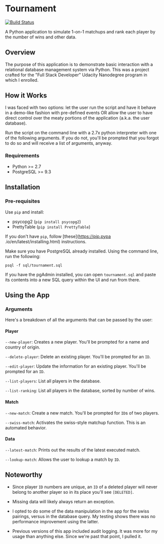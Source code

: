 # Tournament 
[![Build Status](https://travis-ci.org/jelyman2/tournament.svg?branch=master)](https://travis-ci.org/jelyman2/tournament)

A Python application to simulate 1-on-1 matchups and rank each player by the 
number of wins and other data.

## Overview

The purpose of this application is to demonstrate basic interaction with a 
relational database management system via Python. This was a project crafted 
for the "Full Stack Developer" Udacity Nanodegree program in which I enrolled.

## How it Works

I was faced with two options: let the user run the script and have it behave 
in a demo-like fashion with pre-defined events OR allow the user to have 
direct control over the meaty portions of the application (a.k.a. the user 
database).

Run the script on the command line with a 2.7x python interpreter with one of
 the following arguments. If you do not, you'll be prompted that you forgot 
 to do so and will receive a list of arguments, anyway.

### Requirements

- Python >= 2.7
- PostgreSQL >= 9.3

## Installation

### Pre-requisites

Use `pip` and install:
- psycopg2 (`pip install psycopg2`)
- PrettyTable (`pip install PrettyTable`)

If you don't have `pip`, follow [these](https://pip.pypa
.io/en/latest/installing.html) instructions.

Make sure you have PostgreSQL already installed. Using the command line, run 
the following:

`psql -f sql/tournament.sql`

If you have the pgAdmin installed, you can open `tournament.sql` and paste 
its contents into a new SQL query within the UI and run from there.

## Using the App 

### Arguments

Here's a breakdown of all the arguments that can be passed by the user:

#### Player

`--new-player`: Creates a new player. You'll be prompted for a name and 
country of origin.

`--delete-player`: Delete an existing player. You'll be prompted for an `ID`.

`--edit-player`: Update the information for an existing player. You'll be 
prompted for an `ID`.

`--list-players`: List all players in the database.

`--list-ranking`: List all players in the database, sorted by number of wins.

#### Match

`--new-match`: Create a new match. You'll be prompted for `ID`s of two players.

`--swiss-match`: Activates the swiss-style matchup function. This is an 
automated behavior.

#### Data

`--latest-match`: Prints out the results of the latest executed match.

`--lookup-match`: Allows the user to lookup a match by `ID`.

## Noteworthy

* Since player `ID` numbers are unique, an `ID` of a deleted player will never 
belong to another player so in its place you'll see `[DELETED]`.

* Missing data will likely always return an exception.

* I opted to do some of the data manipulation in the app for the swiss 
pairings, versus in the database query. My testing shows there was no 
performance improvement using the latter.

* Previous versions of this app included audit logging. It was more for my 
usage than anything else. Since we're past that point, I pulled it.